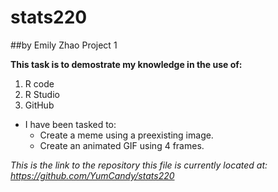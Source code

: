 # stats220
##by Emily Zhao
Project 1

**This task is to demostrate my knowledge in the use of:**
1) R code
2) R Studio
3) GitHub

* I have been tasked to:
  + Create a meme using a preexisting image.
  + Create an animated GIF using 4 frames.

*This is the link to the repository this file is currently located at: <https://github.com/YumCandy/stats220>*
